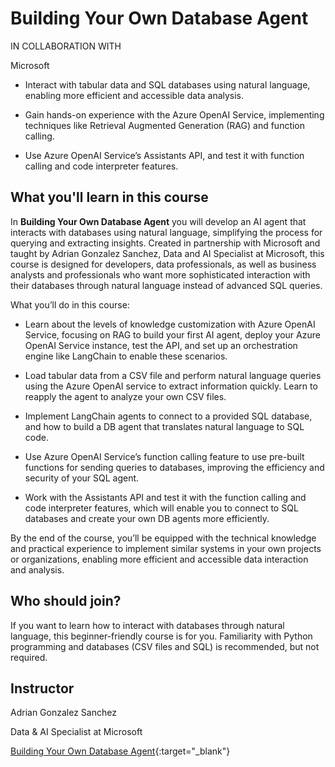 # Building Your Own Database Agent

IN COLLABORATION WITH

Microsoft

* Interact with tabular data and SQL databases using natural language, enabling more efficient and accessible data analysis.

* Gain hands-on experience with the Azure OpenAI Service, implementing techniques like Retrieval Augmented Generation (RAG) and function calling.

* Use Azure OpenAI Service’s Assistants API, and test it with function calling and code interpreter features.

## What you'll learn in this course

In __Building Your Own Database Agent__ you will develop an AI agent that interacts with databases using natural language, simplifying the process for querying and extracting insights. Created in partnership with Microsoft and taught by Adrian Gonzalez Sanchez, Data and AI Specialist at Microsoft, this course is designed for developers, data professionals, as well as business analysts and professionals who want more sophisticated interaction with their databases through natural language instead of advanced SQL queries.

What you’ll do in this course:

* Learn about the levels of knowledge customization with Azure OpenAI Service, focusing on RAG to build your first AI agent, deploy your Azure OpenAI Service instance, test the API, and set up an orchestration engine like LangChain to enable these scenarios.

* Load tabular data from a CSV file and perform natural language queries using the Azure OpenAI service to extract information quickly. Learn to reapply the agent to analyze your own CSV files.

* Implement LangChain agents to connect to a provided SQL database, and how to build a DB agent that translates natural language to SQL code.

* Use Azure OpenAI Service’s function calling feature to use pre-built functions for sending queries to databases, improving the efficiency and security of your SQL agent.

* Work with the Assistants API and test it with the function calling and code interpreter features, which will enable you to connect to SQL databases and create your own DB agents more efficiently.

By the end of the course, you’ll be equipped with the technical knowledge and practical experience to implement similar systems in your own projects or organizations, enabling more efficient and accessible data interaction and analysis. 

## Who should join?

If you want to learn how to interact with databases through natural language, this beginner-friendly course is for you. Familiarity with Python programming and databases (CSV files and SQL) is recommended, but not required.

## Instructor

Adrian Gonzalez Sanchez

Data & AI Specialist at Microsoft


[Building Your Own Database Agent](https://www.deeplearning.ai/short-courses/building-your-own-database-agent/){:target="_blank"}
